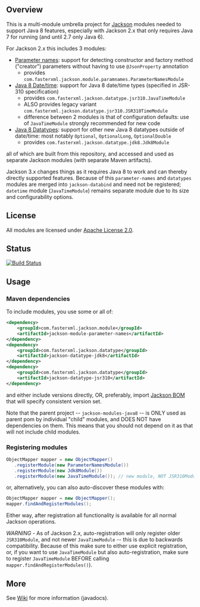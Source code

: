 ## Overview

This is a multi-module umbrella project for [Jackson](../../../jackson)
modules needed to support Java 8 features, especially with Jackson 2.x that only
requires Java 7 for running (and until 2.7 only Java 6).

For Jackson 2.x this includes 3 modules:

* [Parameter names](parameter-names/): support for detecting constructor and factory method ("creator") parameters without having to use `@JsonProperty` annotation
    * provides `com.fasterxml.jackson.module.paramnames.ParameterNamesModule`
* [Java 8 Date/time](datetime): support for Java 8 date/time types (specified in JSR-310 specification)
    * provides `com.fasterxml.jackson.datatype.jsr310.JavaTimeModule`
    * ALSO provides legacy variant `com.fasterxml.jackson.datatype.jsr310.JSR310TimeModule`
    * difference between 2 modules is that of configuration defaults: use of `JavaTimeModule` strongly recommended for new code
* [Java 8 Datatypes](datatypes): support for other new Java 8 datatypes outside of date/time: most notably `Optional`, `OptionalLong`, `OptionalDouble`
    * provides `com.fasterxml.jackson.datatype.jdk8.Jdk8Module`

all of which are built from this repository, and accessed and used as separate Jackson modules
(with separate Maven artifacts).

Jackson 3.x changes things as it requires Java 8 to work and can thereby directly supported features.
Because of this `parameter-names` and `datatypes` modules are merged into `jackson-databind`
and need not be registered; `datetime` module (`JavaTimeModule`) remains separate module due to its size
and configurability options.

## License

All modules are licensed under [Apache License 2.0](http://www.apache.org/licenses/LICENSE-2.0.txt).

## Status

[![Build Status](https://travis-ci.org/FasterXML/jackson-modules-java8.svg)](https://travis-ci.org/FasterXML/jackson-modules-java8)

## Usage

### Maven dependencies

To include modules, you use some or all of:

```xml
<dependency>
    <groupId>com.fasterxml.jackson.module</groupId>
    <artifactId>jackson-module-parameter-names</artifactId>
</dependency>
<dependency>
    <groupId>com.fasterxml.jackson.datatype</groupId>
    <artifactId>jackson-datatype-jdk8</artifactId>
</dependency>
<dependency>
    <groupId>com.fasterxml.jackson.datatype</groupId>
    <artifactId>jackson-datatype-jsr310</artifactId>
</dependency>
```

and either include versions directly, OR, preferably, import
[Jackson BOM](../../../jackson-bom) that will specify consistent version set.

Note that the parent project -- `jackson-modules-java8` -- is ONLY used as parent pom by
individual "child" modules, and DOES NOT have dependencies on them. This means that you should not depend on it
as that will not include child modules.

### Registering modules

```java
ObjectMapper mapper = new ObjectMapper()
   .registerModule(new ParameterNamesModule())
   .registerModule(new Jdk8Module())
   .registerModule(new JavaTimeModule()); // new module, NOT JSR310Module
```

or, alternatively, you can also auto-discover these modules with:

```java
ObjectMapper mapper = new ObjectMapper();
mapper.findAndRegisterModules();
```

Either way, after registration all functionality is available for all normal Jackson operations.

*WARNING* - As of Jackson 2.x, auto-registration will only register older `JSR310Module`, and not newer
`JavaTimeModule` -- this is due to backwards compatibility. Because of this make sure to either use explicit
registration, or, if you want to use `JavaTimeModule` but also auto-registration, make sure to
register `JavaTimeModule` BEFORE calling `mapper.findAndRegisterModules()`).

## More

See [Wiki](../../wiki) for more information (javadocs).
